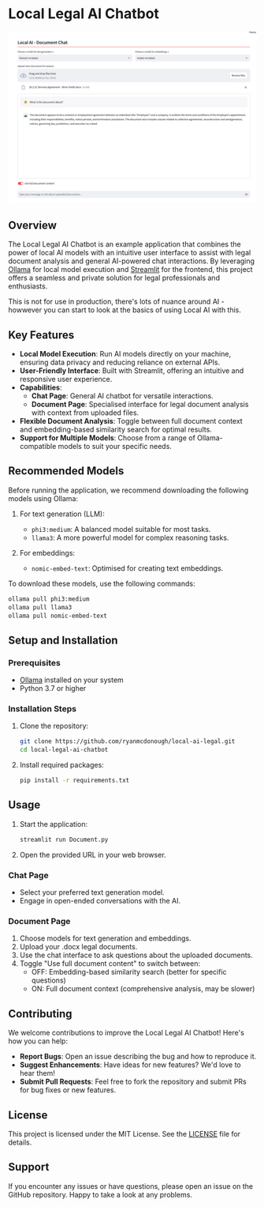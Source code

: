 # Local Legal AI Chatbot

![Local Legal AI Chatbot Interface](assets/example.png)

## Overview

The Local Legal AI Chatbot is an example application that combines the power of local AI models with an intuitive user interface to assist with legal document analysis and general AI-powered chat interactions. By leveraging [Ollama](https://ollama.com/) for local model execution and [Streamlit](https://streamlit.io) for the frontend, this project offers a seamless and private solution for legal professionals and enthusiasts.

This is not for use in production, there's lots of nuance around AI - howwever you can start to look at the basics of using Local AI with this.

## Key Features

- **Local Model Execution**: Run AI models directly on your machine, ensuring data privacy and reducing reliance on external APIs.
- **User-Friendly Interface**: Built with Streamlit, offering an intuitive and responsive user experience.
- **Capabilities**:
  - **Chat Page**: General AI chatbot for versatile interactions.
  - **Document Page**: Specialised interface for legal document analysis with context from uploaded files.
- **Flexible Document Analysis**: Toggle between full document context and embedding-based similarity search for optimal results.
- **Support for Multiple Models**: Choose from a range of Ollama-compatible models to suit your specific needs.

## Recommended Models

Before running the application, we recommend downloading the following models using Ollama:

1. For text generation (LLM):
   - `phi3:medium`: A balanced model suitable for most tasks.
   - `llama3`: A more powerful model for complex reasoning tasks.

2. For embeddings:
   - `nomic-embed-text`: Optimised for creating text embeddings.

To download these models, use the following commands:

```bash
ollama pull phi3:medium
ollama pull llama3
ollama pull nomic-embed-text
```

## Setup and Installation

### Prerequisites

- [Ollama](https://ollama.com/) installed on your system
- Python 3.7 or higher

### Installation Steps

1. Clone the repository:
   ```bash
   git clone https://github.com/ryanmcdonough/local-ai-legal.git
   cd local-legal-ai-chatbot
   ```


2. Install required packages:
   ```bash
   pip install -r requirements.txt
   ```

## Usage

1. Start the application:
   ```bash
   streamlit run Document.py
   ```

2. Open the provided URL in your web browser.

### Chat Page

- Select your preferred text generation model.
- Engage in open-ended conversations with the AI.

### Document Page

1. Choose models for text generation and embeddings.
2. Upload your .docx legal documents.
3. Use the chat interface to ask questions about the uploaded documents.
4. Toggle "Use full document content" to switch between:
   - OFF: Embedding-based similarity search (better for specific questions)
   - ON: Full document context (comprehensive analysis, may be slower)

## Contributing

We welcome contributions to improve the Local Legal AI Chatbot! Here's how you can help:

- **Report Bugs**: Open an issue describing the bug and how to reproduce it.
- **Suggest Enhancements**: Have ideas for new features? We'd love to hear them!
- **Submit Pull Requests**: Feel free to fork the repository and submit PRs for bug fixes or new features.

## License

This project is licensed under the MIT License. See the [LICENSE](LICENSE) file for details.

## Support

If you encounter any issues or have questions, please open an issue on the GitHub repository. Happy to take a look at any problems.
